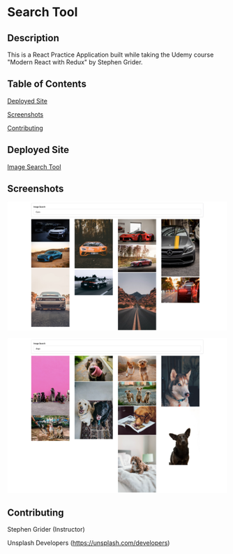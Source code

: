 # Search Tool

## Description

This is a React Practice Application built while taking the Udemy course "Modern React with Redux" by Stephen Grider.

## Table of Contents
[Deployed Site](https://github.com/sranson/search-tool#deployed-site)

[Screenshots](https://github.com/sranson/search-tool#Screenshots)

[Contributing](https://github.com/sranson/search-tool#Contributing)


## Deployed Site
[Image Search Tool](https://sranson.github.io/Search-tool/)

## Screenshots

![Screenshot](public/screenshot1.png) 

![Screenshot](public/screenshot2.png) 


## Contributing

Stephen Grider (Instructor)

Unsplash Developers (https://unsplash.com/developers)
